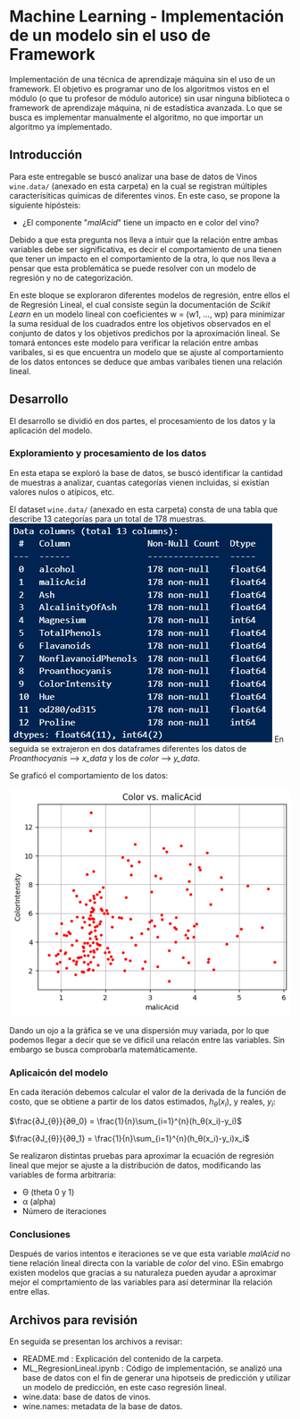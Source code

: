 # Machine Learning - Implementación de un modelo sin el uso de Framework

Implementación de una técnica de aprendizaje máquina sin el uso de un framework. El objetivo es programar uno de los algoritmos vistos en el módulo (o que tu profesor de módulo autorice) sin usar ninguna biblioteca o framework de aprendizaje máquina, ni de estadística avanzada. Lo que se busca es implementar manualmente el algoritmo, no que importar un algoritmo ya implementado. 

## Introducción

Para este entregable se buscó analizar una base de datos de Vinos `wine.data/` (anexado en esta carpeta) en la cual se registran múltiples caracterísiticas químicas de diferentes vinos. En este caso, se propone la siguiente hipósteis:

  * ¿El componente "_malAcid_" tiene un impacto en e color del vino?

Debido a que esta pregunta nos lleva a intuir que la relación entre ambas variables debe ser significativa, es decir el comportamiento de una tienen que tener un impacto en el comportamiento de la otra, lo que nos lleva a pensar que esta problemática se puede resolver con un modelo de regresión y no de categorización. 

En este bloque se exploraron diferentes modelos de regresión, entre ellos el de Regresión Lineal, el cual consiste según la documentación de _Scikit Learn_ en un modelo lineal con coeficientes w = (w1, …, wp) para minimizar la suma residual de los cuadrados entre los objetivos observados en el conjunto de datos y los objetivos predichos por la aproximación lineal. Se tomará entonces este modelo para verificar la relación entre ambas varibales, si es que encuentra un modelo que se ajuste al comportamiento de los datos entonces se deduce que ambas varibales tienen una relación lineal.

## Desarrollo
El desarrollo se dividió en dos partes, el procesamiento de los datos y la aplicación del modelo.

### Exploramiento y procesamiento de los datos

En esta etapa se exploró la base de datos, se buscó identificar la cantidad de muestras a analizar, cuantas categorías vienen incluidas, si existían valores nulos o atípicos, etc. 

El dataset `wine.data/` (anexado en esta carpeta) consta de una tabla que describe 13 categorías para un total de 178 muestras.
![](https://github.com/FCANOF/PortafolioImplementacion_TE3006_101_FridaCanoFalcon_A01752953/blob/main/final/M2_ML/Ev_01/wine_info.jpg)
En seguida se extrajeron en dos dataframes diferentes los datos de  _Proanthocyanis_ --> _x_data_ y los de _color_ --> _y_data_.

Se graficó el comportamiento de los datos:

 ![](https://github.com/FCANOF/PortafolioImplementacion_TE3006_101_FridaCanoFalcon_A01752953/blob/main/final/M2_ML/Ev_01/colorVsmalAcid.png)

Dando un ojo a la gráfica se ve una dispersión muy variada, por lo que podemos llegar a decir que se ve dificil una relacón entre las variables. Sin embargo se busca comprobarla matemáticamente.

### Aplicaicón del modelo


En cada iteración debemos calcular el valor de la derivada de la función de costo, que se obtiene a partir de los datos estimados, $h_\theta(x_i)$, y reales, $y_i$:

$\frac{∂J_{θ}}{∂θ_0} = \frac{1}{n}\sum_{i=1}^{n}(h_θ(x_i)-y_i)$

$\frac{∂J_{θ}}{∂θ_1} = \frac{1}{n}\sum_{i=1}^{n}(h_θ(x_i)-y_i)x_i$

Se realizaron distintas pruebas para aproximar la ecuación de regresión lineal que mejor se ajuste a la distribución de datos, modificando las variables de forma arbitraria:

*   Θ (theta 0 y 1)
*   α (alpha)
*   Número de iteraciones

### Conclusiones

Después de varios intentos e iteraciones se ve que esta variable _malAcid_ no tiene relación lineal directa con la variable de _color_ del vino. ESin emabrgo existen modelos que gracias a su naturaleza pueden ayudar a aproximar mejor el comprtamiento de las variables para así determinar lla relación entre ellas.

## Archivos para revisión
En seguida se presentan los archivos a revisar: 

* README.md : Explicación del contenido de la carpeta.  
* ML_RegresionLineal.ipynb : Código de implementación, se analizó una base de datos con el fin de generar una hipotseis de predicción y utilizar un modelo de predicción, en este caso regresión lineal.  
* wine.data: base de datos de vinos.
* wine.names: metadata de la base de datos.
  

